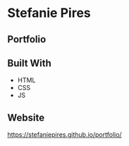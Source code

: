 # Stefanie Pires

## Portfolio

## Built With
* HTML
* CSS
* JS

## Website
https://stefaniepires.github.io/portfolio/

